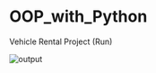 # OOP_with_Python
Vehicle Rental Project (Run)

![output](https://user-images.githubusercontent.com/65655851/161425715-54598799-ab43-4f66-a3e8-3984e293e15d.png)
